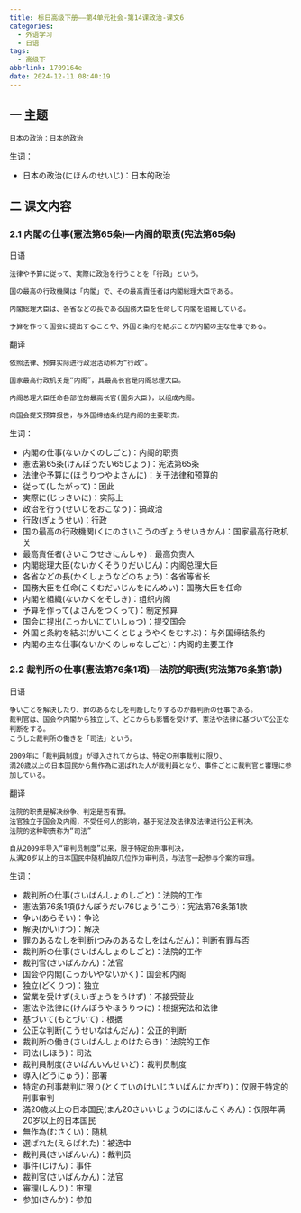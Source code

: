 ```yaml
---
title: 标日高级下册——第4单元社会-第14课政治-课文6
categories:
  - 外语学习
  - 日语
tags:
  - 高级下
abbrlink: 1709164e
date: 2024-12-11 08:40:19
---
```

## 一 主题

```
日本の政治：日本的政治
```

<!--more-->

生词：

* 日本の政治(にほんのせいじ)：日本的政治

## 二  课文内容

### 2.1 内閣の仕事(憲法第65条)—内阁的职责(宪法第65条)

日语

```
法律や予算に従って、実際に政治を行うことを「行政」という。

国の最高の行政機関は「内閣」で、その最高責任者は内閣総理大臣である。

内閣総理大臣は、各省などの長である国務大臣を任命して内閣を組織している。

予算を作って国会に提出することや、外国と条約を結ぶことが内閣の主な仕事である。
```

翻译

```
依照法律、预算实际进行政治活动称为“行政”。

国家最高行政机关是“内阁”，其最高长官是内阁总理大臣。

内阁总理大臣任命各部位的最高长官(国务大臣)，以组成内阁。

向国会提交预算报告，与外国缔结条约是内阁的主要职责。
```

生词：

* 内閣の仕事(ないかくのしごと)：内阁的职责
* 憲法第65条(けんぽうだい65じょう)：宪法第65条
* 法律や予算に(ほうりつやよさんに)：关于法律和预算的
* 従って(したがって)：因此
* 実際に(じっさいに)：实际上
* 政治を行う(せいじをおこなう)：搞政治
* 行政(ぎょうせい)：行政
* 国の最高の行政機関(くにのさいこうのぎょうせいきかん)：国家最高行政机关
* 最高責任者(さいこうせきにんしゃ)：最高负责人
* 内閣総理大臣(ないかくそうりだいじん)：内阁总理大臣
* 各省などの長(かくしょうなどのちょう)：各省等省长
* 国務大臣を任命(こくむだいじんをにんめい)：国務大臣を任命
* 内閣を組織(ないかくをそしき)：组织内阁
* 予算を作って(よさんをつくって)：制定预算
* 国会に提出(こっかいにていしゅつ)：提交国会
* 外国と条約を結ぶ(がいこくとじょうやくをむすぶ)：与外国缔结条约
* 内閣の主な仕事(ないかくのしゅなしごと)：内阁的主要工作

### 2.2 裁判所の仕事(憲法第76条1項)—法院的职责(宪法第76条第1款)

日语

```
争いごとを解決したり、罪のあるなしを判断したりするのが裁判所の仕事である。
裁判官は、国会や内閣から独立して、どこからも影響を受けず、憲法や法律に基づいて公正な判断をする。
こうした裁判所の働きを「司法」という。

2009年に「裁判員制度」が導入されてからは、特定の刑事裁判に限り、
満20歳以上の日本国民から無作為に選ばれた人が裁判員となり、事件ごとに裁判官と審理に参加している。
```

翻译

```
法院的职责是解决纷争、判定是否有罪。
法官独立于国会及内阁，不受任何人的影响，基于宪法及法律及法律进行公正判决。
法院的这种职责称为“司法”

自从2009年导入“审判员制度”以来，限于特定的刑事判决，
从满20岁以上的日本国民中随机抽取几位作为审判员，与法官一起参与个案的审理。
```

生词：

* 裁判所の仕事(さいばんしょのしごと)：法院的工作
* 憲法第76条1項(けんぽうだい76じょう1こう)：宪法第76条第1款
* 争い(あらそい)：争论
* 解決(かいけつ)：解决
* 罪のあるなしを判断(つみのあるなしをはんだん)：判断有罪与否
* 裁判所の仕事(さいばんしょのしごと)：法院的工作
* 裁判官(さいばんかん)：法官
* 国会や内閣(こっかいやないかく)：国会和内阁
* 独立(どくりつ)：独立
* 営業を受けず(えいぎょうをうけず)：不接受营业
* 憲法や法律に(けんぽうやほうりつに)：根据宪法和法律
* 基づいて(もとづいて)：根据
* 公正な判断(こうせいなはんだん)：公正的判断
* 裁判所の働き(さいばんしょのはたらき)：法院的工作
* 司法(しほう)：司法
* 裁判員制度(さいばんいんせいど)：裁判员制度
* 導入(どうにゅう)：部署
* 特定の刑事裁判に限り(とくていのけいじさいばんにかぎり)：仅限于特定的刑事审判
* 満20歳以上の日本国民(まん20さいいじょうのにほんこくみん)：仅限年满20岁以上的日本国民
* 無作為(むさくい)：随机
* 選ばれた(えらばれた)：被选中
* 裁判員(さいばんいん)：裁判员
* 事件(じけん)：事件
* 裁判官(さいばんかん)：法官
* 審理(しんり)：审理
* 参加(さんか)：参加


